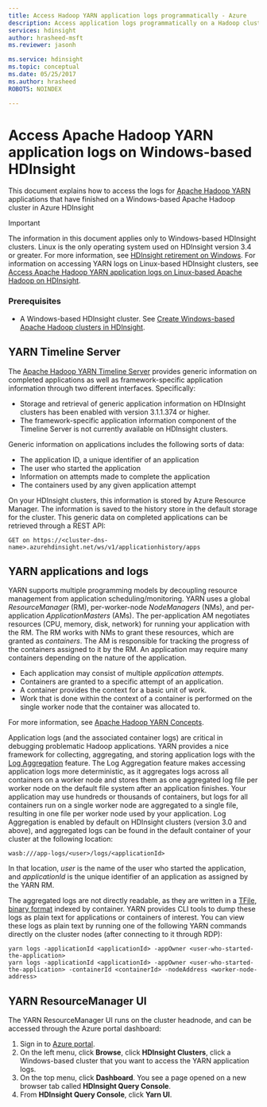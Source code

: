 ```yaml
---
title: Access Hadoop YARN application logs programmatically - Azure 
description: Access application logs programmatically on a Hadoop cluster in HDInsight.
services: hdinsight
author: hrasheed-msft
ms.reviewer: jasonh

ms.service: hdinsight
ms.topic: conceptual
ms.date: 05/25/2017
ms.author: hrasheed
ROBOTS: NOINDEX

---
```

# Access Apache Hadoop YARN application logs on Windows-based HDInsight
This document explains how to access the logs for [Apache Hadoop YARN](https://hadoop.apache.org/docs/current/hadoop-yarn/hadoop-yarn-site/YARN.html) applications that have finished on a Windows-based Apache Hadoop cluster in Azure HDInsight

> [!IMPORTANT]  
> The information in this document applies only to Windows-based HDInsight clusters. Linux is the only operating system used on HDInsight version 3.4 or greater. For more information, see [HDInsight retirement on Windows](hdinsight-component-versioning.md#hdinsight-windows-retirement). For information on accessing YARN logs on Linux-based HDInsight clusters, see [Access Apache Hadoop YARN application logs on Linux-based Apache Hadoop on HDInsight](hdinsight-hadoop-access-yarn-app-logs-linux.md).


### Prerequisites
* A Windows-based HDInsight cluster.  See [Create Windows-based Apache Hadoop clusters in HDInsight](hdinsight-hadoop-provision-linux-clusters.md).

## YARN Timeline Server
The <a href="https://hadoop.apache.org/docs/r2.4.1/hadoop-yarn/hadoop-yarn-site/TimelineServer.html" target="_blank">Apache Hadoop YARN Timeline Server</a> provides generic information on completed applications as well as framework-specific application information through two different interfaces. Specifically:

* Storage and retrieval of generic application information on HDInsight clusters has been enabled with version 3.1.1.374 or higher.
* The framework-specific application information component of the Timeline Server is not currently available on HDInsight clusters.

Generic information on applications includes the following sorts of data:

* The application ID, a unique identifier of an application
* The user who started the application
* Information on attempts made to complete the application
* The containers used by any given application attempt

On your HDInsight clusters, this information is stored by Azure Resource Manager. The information is saved to the history store in the default storage for the cluster. This generic data on completed applications can be retrieved through a REST API:

    GET on https://<cluster-dns-name>.azurehdinsight.net/ws/v1/applicationhistory/apps


## YARN applications and logs
YARN supports multiple programming models by decoupling resource management from application scheduling/monitoring. YARN uses a global *ResourceManager* (RM), per-worker-node *NodeManagers* (NMs), and per-application *ApplicationMasters* (AMs). The per-application AM negotiates resources (CPU, memory, disk, network) for running your application with the RM. The RM works with NMs to grant these resources, which are granted as *containers*. The AM is responsible for tracking the progress of the containers assigned to it by the RM. An application may require many containers depending on the nature of the application.

* Each application may consist of multiple *application attempts*. 
* Containers are granted to a specific attempt of an application. 
* A container provides the context for a basic unit of work. 
* Work that is done within the context of a container is performed on the single worker node that the container was allocated to. 

For more information, see [Apache Hadoop YARN Concepts][YARN-concepts].

Application logs (and the associated container logs) are critical in debugging problematic Hadoop applications. YARN provides a nice framework for collecting, aggregating, and storing application logs with the [Log Aggregation][log-aggregation] feature. The Log Aggregation feature makes accessing application logs more deterministic, as it aggregates logs across all containers on a worker node and stores them as one aggregated log file per worker node on the default file system after an application finishes. Your application may use hundreds or thousands of containers, but logs for all containers run on a single worker node are aggregated to a single file, resulting in one file per worker node used by your application. Log Aggregation is enabled by default on HDInsight clusters (version 3.0 and above), and aggregated logs can be found in the default container of your cluster at the following location:

    wasb:///app-logs/<user>/logs/<applicationId>

In that location, *user* is the name of the user who started the application, and *applicationId* is the unique identifier of an application as assigned by the YARN RM.

The aggregated logs are not directly readable, as they are written in a [TFile][T-file], [binary format][binary-format] indexed by container. YARN provides CLI tools to dump these logs as plain text for applications or containers of interest. You can view these logs as plain text by running one of the following YARN commands directly on the cluster nodes (after connecting to it through RDP):

    yarn logs -applicationId <applicationId> -appOwner <user-who-started-the-application>
    yarn logs -applicationId <applicationId> -appOwner <user-who-started-the-application> -containerId <containerId> -nodeAddress <worker-node-address>


## YARN ResourceManager UI
The YARN ResourceManager UI runs on the cluster headnode, and can be accessed through the Azure portal dashboard:

1. Sign in to [Azure portal](https://portal.azure.com/).
2. On the left menu, click **Browse**, click **HDInsight Clusters**, click a Windows-based cluster that you want to access the YARN application logs.
3. On the top menu, click **Dashboard**. You see a page opened on a new browser tab called **HDInsight Query Console**.
4. From **HDInsight Query Console**, click **Yarn UI**.

[YARN-timeline-server]:https://hadoop.apache.org/docs/r2.4.0/hadoop-yarn/hadoop-yarn-site/TimelineServer.html
[log-aggregation]:https://hortonworks.com/blog/simplifying-user-logs-management-and-access-in-yarn/
[T-file]:https://issues.apache.org/jira/secure/attachment/12396286/TFile%20Specification%2020081217.pdf
[binary-format]:https://issues.apache.org/jira/browse/HADOOP-3315
[YARN-concepts]:https://hortonworks.com/blog/apache-hadoop-yarn-concepts-and-applications/
